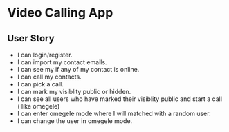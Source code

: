 # Video Calling App

## User Story

- I can login/register.
- I can import my contact emails.
- I can see my if any of my contact is online.
- I can call my contacts.
- I can pick a call.
- I can mark my visiblity public or hidden.
- I can see all users who have marked their visiblity public and start a call ( like omegele)
- I can enter omegele mode where I will matched with a random user.
- I can change the user in omegele mode.
